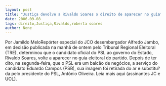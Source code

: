 ```yaml
---
layout: post
title: "Justiça devolve a Rivaldo Soares o direito de aparecer no guia"
date: 2006-09-08
tags: direito,Justiça,Rivaldo,roberta soares
author: None
---
```

Por Jamildo MeloRepórter especial do JCO desembargador Alfredo Jambo, em decisão publicada na manhã de ontem pelo Tribunal Regional Eleitoral (TRE), determinou que o candidato oficial do PSL ao governo do Estado, Rivaldo Soares, volte a aparecer no guia eleitoral do partido. Depois de ter dito, na segunda-feira, que o PSL era um balcão de negócios, a serviço do candidato Eduardo Campos (PSB), sua imagem foi retirada do ar e substitu?da pelo presidente do PSL, Antônio Oliveira.
Leia mais aqui (assinantes JC e UOL). 